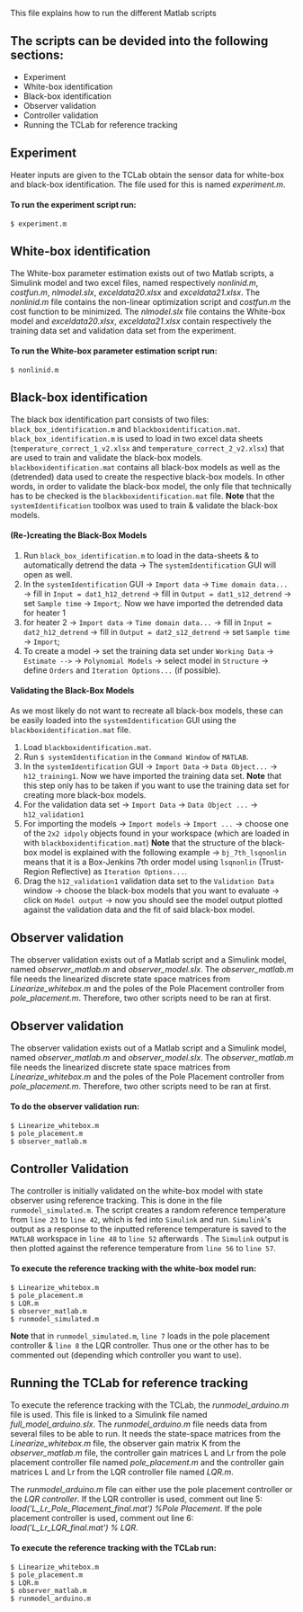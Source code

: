 This file explains how to run the different Matlab scripts

## The scripts can be devided into the following sections:
* Experiment
* White-box identification
* Black-box identification
* Observer validation
* Controller validation
* Running the TCLab for reference tracking



## Experiment
Heater inputs are given to the TCLab obtain the sensor data for white-box and black-box identification. The file used for this is named *experiment.m*.
#### To run the experiment script run: 
```
$ experiment.m
```



## White-box identification
The White-box parameter estimation exists out of two Matlab scripts, a Simulink model and two excel files, named respectively *nonlinid.m*, *costfun.m*, *nlmodel.slx*, *exceldata20.xlsx* and *exceldata21.xlsx*. The *nonlinid.m* file contains the non-linear optimization script and *costfun.m* the cost function to be minimized. The *nlmodel.slx* file contains the White-box model and *exceldata20.xlsx*, *exceldata21.xlsx* contain respectively the training data set and validation data set from the experiment. 

#### To run the White-box parameter estimation script run: 
```
$ nonlinid.m
```



## Black-box identification
The black box identification part consists of two files: ```black_box_identification.m``` and ```blackboxidentification.mat```.
```black_box_identification.m``` is used to load in two excel data sheets (```temperature_correct_1_v2.xlsx``` and ```temperature_correct_2_v2.xlsx```) that are used to train and validate the black-box models.
```blackboxidentification.mat``` contains all black-box models as well as the (detrended) data used to create the respective black-box models. In other words, in order to validate the black-box model, the only file that technically has to be checked is the ```blackboxidentification.mat``` file.
 **Note** that the ```systemIdentification``` toolbox was used to train & validate the black-box models.

#### (Re-)creating the Black-Box Models
1. Run ```black_box_identification.m``` to load in the data-sheets & to automatically detrend the data &#8594; The ```systemIdentification``` GUI will open as well.
2. In the ```systemIdentification``` GUI &#8594; ```Import data``` &#8594; ```Time domain data...``` &#8594; fill in ```Input = dat1_h12_detrend``` &#8594; fill in ```Output = dat1_s12_detrend``` &#8594; set ```Sample time``` &#8594; ```Import```;. Now we have imported the detrended data for heater 1
3. for heater 2 &#8594; ```Import data``` &#8594; ```Time domain data...``` &#8594; fill in ```Input = dat2_h12_detrend``` &#8594; fill in ```Output = dat2_s12_detrend``` &#8594; set ```Sample time``` &#8594; ```Import```;
4. To create a model &#8594; set the training data set under ```Working Data``` &#8594; ```Estimate -->``` &#8594; ```Polynomial Models``` &#8594; select model in ```Structure``` &#8594; define ```Orders``` and ```Iteration Options...``` (if possible). 
#### Validating the Black-Box Models
As we most likely do not want to recreate all black-box models, these can be easily loaded into the ```systemIdentification``` GUI using the ```blackboxidentification.mat``` file.
1. Load ```blackboxidentification.mat```.
2. Run ```$ systemIdentification``` in the ```Command Window``` of ```MATLAB```.
3. In the ```systemIdentification``` GUI &#8594; ```Import Data``` &#8594; ```Data Object...``` &#8594; ```h12_training1```. Now we have imported the training data set. **Note** that this step only has to be taken if you want to use the training data set for creating more black-box models.
4. For the validation data set &#8594; ```Import Data``` &#8594; ```Data Object ...``` &#8594; ```h12_validation1```
5. For importing the models &#8594; ```Import models``` &#8594; ```Import ...``` &#8594; choose one of the ```2x2 idpoly``` objects found in your workspace (which are loaded in with ```blackboxidentification.mat```) **Note** that the structure of the black-box model is explained with the following example &#8594; ```bj_7th_lsqnonlin``` means that it is a Box-Jenkins 7th order model using ```lsqnonlin``` (Trust-Region Reflective) as ```Iteration Options...```.
6. Drag the ```h12_validation1``` validation data set to the ```Validation Data``` window &#8594; choose the black-box models that you want to evaluate &#8594; click on ```Model output``` &#8594; now you should see the model output plotted against the validation data and the fit of said black-box model.

## Observer validation
The observer validation exists out of a Matlab script and a Simulink model, named *observer_matlab.m* and *observer_model.slx*. The *observer_matlab.m* file needs the linearized discrete state space matrices from *Linearize_whitebox.m* and the poles of the Pole Placement controller from *pole_placement.m*. Therefore, two other scripts need to be ran at first.


## Observer validation
The observer validation exists out of a Matlab script and a Simulink model, named *observer_matlab.m* and *observer_model.slx*. The *observer_matlab.m* file needs the linearized discrete state space matrices from *Linearize_whitebox.m* and the poles of the Pole Placement controller from *pole_placement.m*. Therefore, two other scripts need to be ran at first.
#### To do the observer validation run: 
```
$ Linearize_whitebox.m
$ pole_placement.m
$ observer_matlab.m
```

## Controller Validation
The controller is initially validated on the white-box model with state observer using reference tracking. This is done in the file ```runmodel_simulated.m```. The script creates a random reference temperature from ```line 23``` to ```line 42```, which is fed into ```Simulink``` and run. ```Simulink```'s output as a response to the inputted reference temperature is saved to the ```MATLAB``` workspace in ```line 48``` to ```line 52``` afterwards . The ```Simulink``` output is then plotted against the reference temperature from ```line 56``` to ```line 57```.

#### To execute the reference tracking with the white-box model run: 
```
$ Linearize_whitebox.m
$ pole_placement.m
$ LQR.m
$ observer_matlab.m
$ runmodel_simulated.m
```
**Note** that in ```runmodel_simulated.m```, ```line 7``` loads in the pole placement controller & ```line 8``` the LQR controller. Thus one or the other has to be commented out (depending which controller you want to use).

## Running the TCLab for reference tracking
To execute the reference tracking with the TCLab, the *runmodel_arduino.m* file is used. This file is linked to a Simulink file named *full_model_arduino.slx*. The *runmodel_arduino.m* file needs data from several files to be able to run. It needs the state-space matrices from the *Linearize_whitebox.m* file, the observer gain matrix K from the *observer_matlab.m* file, the controller gain matrices L and Lr from the pole placement controller file named *pole_placement.m* and the controller gain matrices L and Lr from the LQR controller file named *LQR.m*. 

The *runmodel_arduino.m* file can either use the pole placement controller or the *LQR controller*. If the LQR controller is used, comment out line 5: *load('L_Lr_Pole_Placement_final.mat') %Pole Placement*. If the pole placement controller is used, comment out line 6: *load('L_Lr_LQR_final.mat') % LQR*. 
#### To execute the reference tracking with the TCLab run: 
```
$ Linearize_whitebox.m
$ pole_placement.m
$ LQR.m
$ observer_matlab.m
$ runmodel_arduino.m
```
